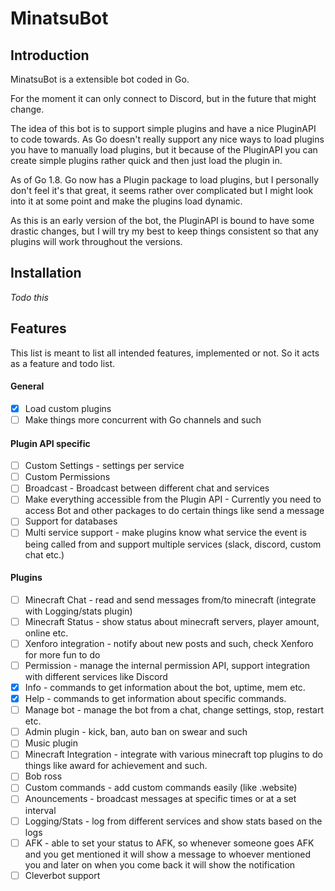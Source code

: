 # MinatsuBot
## Introduction
MinatsuBot is a extensible bot coded in Go.

For the moment it can only connect to Discord, but in the future that might change.

The idea of this bot is to support simple plugins and have a nice PluginAPI to code towards.
As Go doesn't really support any nice ways to load plugins you have to manually load plugins,
but it because of the PluginAPI you can create simple plugins rather quick and then just load the plugin in.

As of Go 1.8. Go now has a Plugin package to load plugins, but I personally don't feel it's that great,
it seems rather over complicated but I might look into it at some point and make the plugins load dynamic.

As this is an early version of the bot, the PluginAPI is bound to have some drastic changes,
but I will try my best to keep things consistent so that any plugins will work throughout the versions.

## Installation
*Todo this*

## Features
This list is meant to list all intended features, implemented or not.
So it acts as a feature and todo list.

#### General
* [x] Load custom plugins
* [ ] Make things more concurrent with Go channels and such

#### Plugin API specific
* [ ] Custom Settings - settings per service
* [ ] Custom Permissions
* [ ] Broadcast - Broadcast between different chat and services
* [ ] Make everything accessible from the Plugin API - Currently you need to access Bot and other packages to do certain things like send a message
* [ ] Support for databases
* [ ] Multi service support - make plugins know what service the event is being called from and support multiple services (slack, discord, custom chat etc.)

#### Plugins
* [ ] Minecraft Chat - read and send messages from/to minecraft (integrate with Logging/stats plugin)
* [ ] Minecraft Status - show status about minecraft servers, player amount, online etc.
* [ ] Xenforo integration - notify about new posts and such, check Xenforo for more fun to do
* [ ] Permission - manage the internal permission API, support integration with different services like Discord
* [x] Info - commands to get information about the bot, uptime, mem etc.
* [x] Help - commands to get information about specific commands.
* [ ] Manage bot - manage the bot from a chat, change settings, stop, restart etc.
* [ ] Admin plugin - kick, ban, auto ban on swear and such
* [ ] Music plugin
* [ ] Minecraft Integration - integrate with various minecraft top plugins to do things like award for achievement and such.
* [ ] Bob ross
* [ ] Custom commands - add custom commands easily (like .website)
* [ ] Anouncements - broadcast messages at specific times or at a set interval
* [ ] Logging/Stats - log from different services and show stats based on the logs
* [ ] AFK - able to set your status to AFK, so whenever someone goes AFK and you get mentioned it will show a message to whoever mentioned you and later on when you come back it will show the notification
* [ ] Cleverbot support
